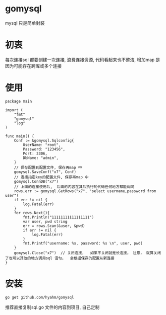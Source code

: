 # gomysql
mysql 只是简单封装

# 初衷
每次连接sql 都要创建一次连接,  浪费连接资源, 代码看起来也不整洁,   增加map 是因为可能存在跨库或多个连接

# 使用
```
package main

import (
	"fmt"
	"gomysql"
	"log"
)

func main() {
	Conf := &gomysql.Sqlconfig{
		UserName: "root",
		Password: "123456",
		Port: 3306,
		DbName: "admin",
	}
  	// 保存配置到配置文件, 保存再map 中
	gomysql.SaveConf("x7", Conf) 
  	// 连接指定key的配置文件, 保存再map 中
	gomysql.ConnDB("x7")
	// 上面的连接使用后,  后面的内容在其后执行的代码任何地方都能调同
	rows,err := gomysql.GetRows("x7", "select username,password from user")
	if err != nil {
		log.Fatal(err)
	}
	for rows.Next(){
		fmt.Println("11111111111111111")
		var user, pwd string
		err = rows.Scan(&user, &pwd)
		if err != nil {
			log.Fatal(err)
		}
		fmt.Printf("username: %s, password: %s \n", user, pwd)
	}
	gomysql.Close("x7")  // 关闭连接，  如果不关闭就是长连接， 注意， 就算关闭了也可以其他的地方调用sql 语句，  会根据保存的配置从新连接
}
```

# 安装
```
go get github.com/hyahm/gomysql
```
推荐直接复制sql.go 文件的内容到项目,  自己定制
